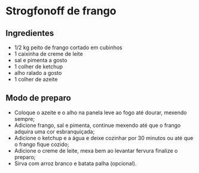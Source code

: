 # Strogfonoff de frango

## Ingredientes
* 1/2 kg peito de frango cortado em cubinhos
* 1 caixinha de creme de leite
* sal e pimenta a gosto
* 1 colher de ketchup
* alho ralado a gosto
* 1 colher de azeite 

## Modo de preparo

* Coloque o azeite e o alho na panela leve ao fogo até dourar, mexendo sempre;
* Adicione frango, sal e pimenta, continue mexendo até que o frango adquira uma cor esbranquiçada;
* Adicione o ketchup e a água e deixe cozinhar por 30 minutos ou até que o frango fique cozido;
* Adicione o creme de leite, mexa bem ao levantar fervura finalize o preparo;
* Sirva com arroz branco e batata palha (opcional).